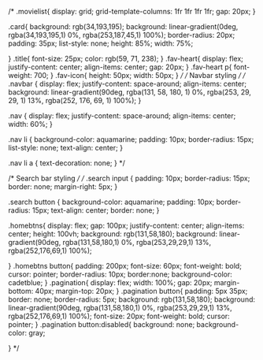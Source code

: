 /* .movielist{
    display: grid;
    grid-template-columns: 1fr 1fr 1fr 1fr;
    gap: 20px;
  }
  
  .card{
    background: rgb(34,193,195);
  background: linear-gradient(0deg, rgba(34,193,195,1) 0%, rgba(253,187,45,1) 100%);
    border-radius: 20px;
    padding: 35px;
    list-style: none;
    height: 85%;
    width: 75%;
    
  
  }
  .title{
    font-size: 25px;
    color: rgb(59, 71, 238);
  }
  .fav-heart{
    display: flex;
    justify-content: center;
    align-items: center;
    gap: 20px;
  }
  .fav-heart p{
    font-weight: 700;
  }
  .fav-icon{
    height: 50px;
    width: 50px;
  }
   */
  /* Navbar styling */
/* .navbar {
  display: flex;
  justify-content: space-around;
  align-items: center;
  background: linear-gradient(90deg, rgba(131, 58, 180, 1) 0%, rgba(253, 29, 29, 1) 13%, rgba(252, 176, 69, 1) 100%);
}

.nav {
  display: flex;
  justify-content: space-around;
  align-items: center;
  width: 60%;
}

.nav li {
  background-color: aquamarine;
  padding: 10px;
  border-radius: 15px;
  list-style: none;
  text-align: center;
}

.nav li a {
  text-decoration: none;
} */



/* Search bar styling */
/* .search input {
  padding: 10px;
  border-radius: 15px;
  border: none;
  margin-right: 5px;
}

.search button {
  background-color: aquamarine;
  padding: 10px;
  border-radius: 15px;
  text-align: center;
  border: none;
}


  .homebtns{
    display: flex;
    gap: 100px;
   justify-content: center;
   align-items: center;
   height: 100vh;
   background: rgb(131,58,180);
  background: linear-gradient(90deg, rgba(131,58,180,1) 0%, rgba(253,29,29,1) 13%, rgba(252,176,69,1) 100%);
  
  }
  .homebtns button{
    padding: 200px;
    font-size: 60px;
    font-weight: bold;
    cursor: pointer;
    border-radius: 10px;
    border:none;
    background-color: cadetblue;
  }
  .pagination{
    display: flex;
    width: 100%;
    gap: 20px;
    margin-bottom: 40px;
    margin-top: 20px;
  }
  .pagination button{
    padding: 5px 35px;
    border: none;
    border-radius: 5px;
    background: rgb(131,58,180);
  background: linear-gradient(90deg, rgba(131,58,180,1) 0%, rgba(253,29,29,1) 13%, rgba(252,176,69,1) 100%);
  font-size: 20px;
  font-weight: bold;
  cursor: pointer;
  }
  .pagination button:disabled{
    background: none;
    background-color: gray;
   
  } */
